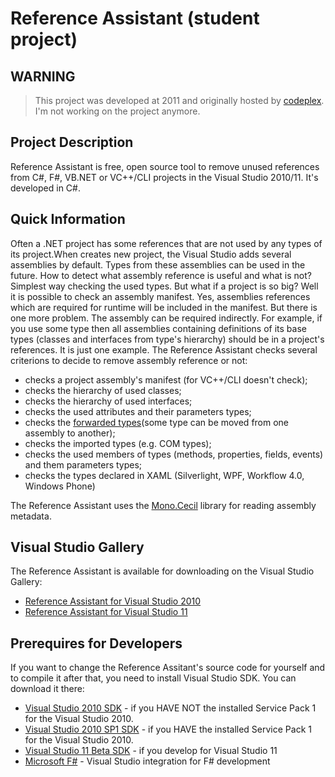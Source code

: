 # Reference Assistant (student project)
## WARNING
>This project was developed at 2011 and originally hosted by [codeplex](https://refassistant.codeplex.com). I'm not working on the project anymore.

## Project Description
Reference Assistant is free, open source tool to remove unused references from C#, F#, VB.NET or VC++/CLI projects in the Visual Studio 2010/11. It's developed in C#.

## Quick Information
Often a .NET project has some references that are not used by any types of its project.When creates new project, the Visual Studio adds several assemblies by default. Types from these assemblies can be used in the future. How to detect what assembly reference is useful and what is not? Simplest way checking the used types. But what if a project is so big? Well it is possible to check an assembly manifest. Yes, assemblies references which are required for runtime will be included in the manifest. But there is one more problem. The assembly can be required indirectly. For example, if you use some type then all assemblies containing definitions of its base types (classes and interfaces from type's hierarchy) should be in a project's references. It is just one example. The Reference Assistant checks several criterions to decide to remove assembly reference or not:
* checks a project assembly's manifest (for VC++/CLI doesn't check);
* checks the hierarchy of used classes;
* checks the hierarchy of used interfaces;
* checks the used attributes and their parameters types;
* checks the [forwarded types](https://msdn.microsoft.com/en-us/library/system.runtime.compilerservices.typeforwardedtoattribute.aspx)(some type can be moved from one assembly to another);
* checks the imported types (e.g. COM types);
* checks the used members of types (methods, properties, fields, events) and them parameters types;
* checks the types declared in XAML (Silverlight, WPF, Workflow 4.0, Windows Phone)

The Reference Assistant uses the [Mono.Cecil](http://www.mono-project.com/docs/tools+libraries/libraries/Mono.Cecil/) library for reading assembly metadata.

## Visual Studio Gallery
The Reference Assistant is available for downloading on the Visual Studio Gallery:
* [Reference Assistant for Visual Studio 2010](http://visualstudiogallery.msdn.microsoft.com/fc504cc6-5808-4da8-ae86-8d3f9ed81606)
* [Reference Assistant for Visual Studio 11](http://visualstudiogallery.msdn.microsoft.com/ff717422-f6a7-4f18-b972-f7540eaf371e)

## Prerequires for Developers
If you want to change the Reference Assitant's source code for yourself and to compile it after that, you need to install Visual Studio SDK. You can download it there:
* [Visual Studio 2010 SDK](http://www.microsoft.com/download/en/details.aspx?id=2680) - if you HAVE NOT the installed Service Pack 1 for the Visual Studio 2010.
* [Visual Studio 2010 SP1 SDK](http://www.microsoft.com/download/en/details.aspx?id=21835) - if you HAVE the installed Service Pack 1 for the Visual Studio 2010.
* [Visual Studio 11 Beta SDK](http://www.microsoft.com/en-us/download/details.aspx?id=28990) - if you develop for Visual Studio 11
* [Microsoft F#](http://www.microsoft.com/en-us/download/details.aspx?id=11100) - Visual Studio integration for F# development
